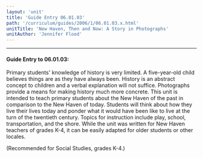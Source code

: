```yaml
---
layout: 'unit'
title: 'Guide Entry 06.01.03'
path: '/curriculum/guides/2006/1/06.01.03.x.html'
unitTitle: 'New Haven, Then and Now: A Story in Photographs'
unitAuthor: 'Jennifer Flood'
---
```


<body>
<hr/>
 <h4>
  Guide Entry to 06.01.03:
 </h4>
 <p>
  Primary students' knowledge of history is very limited. A five-year-old child believes things are as they have always been. History is an abstract concept to children and a verbal explanation will not suffice. Photographs provide a means for making history much more concrete. This unit is intended to teach primary students about the New Haven of the past in comparison to the New Haven of today. Students will think about how they live their lives today and ponder what it would have been like to live at the turn of the twentieth century. Topics for instruction include play, school, transportation, and the shore. While the unit was written for New Haven teachers of grades K-4, it can be easily adapted for older students or other locales.
 </p>
<p>
  (Recommended for Social Studies, grades K-4.)
 </p>

</body>
